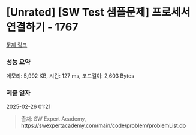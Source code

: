 # [Unrated] [SW Test 샘플문제] 프로세서 연결하기 - 1767 

[문제 링크](https://swexpertacademy.com/main/code/problem/problemDetail.do?contestProbId=AV4suNtaXFEDFAUf) 

### 성능 요약

메모리: 5,992 KB, 시간: 127 ms, 코드길이: 2,603 Bytes

### 제출 일자

2025-02-26 01:21



> 출처: SW Expert Academy, https://swexpertacademy.com/main/code/problem/problemList.do